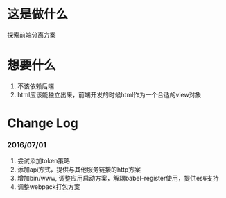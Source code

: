 # 这是做什么
探索前端分离方案

# 想要什么
1. 不该依赖后端
2. html应该能独立出来，前端开发的时候html作为一个合适的view对象


# Change Log
### 2016/07/01
1. 尝试添加token策略
2. 添加api方式，提供与其他服务链接的http方案
3. 增加bin/www, 调整应用启动方案，解耦babel-register使用，提供es6支持
4. 调整webpack打包方案